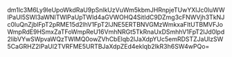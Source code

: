 dm1lc3M6Ly9leUpoWkdRaU9pSnlkUzVuWm5kbmJHRnpjeTUwYXlJc0luWWlPaUl5SWl3aWNITWlPaUpTWld4aGVWOHQ4SitIdC9DZmg3cFNWVjh3TkNJc0luQnZjblFpT2pRME15d2lhV1FpT2lJNE5ERTBNVGMzWmkxaFltUTBMVFJoWmpRdE9HSmxZaTFoWmpReU16VmhNRGt5TkRnaUxDSmhhV1FpT2lJd0lpd2libVYwSWpvaWQzTWlMQ0owZVhCbElqb2lJaXdpYUc5emRDSTZJaUlzSW5CaGRHZ2lPaUl2TVRFME5URTBJaXdpZEd4eklqb2lkR3h6SW4wPQo=